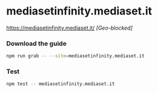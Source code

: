 # mediasetinfinity.mediaset.it

https://mediasetinfinity.mediaset.it/ _[Geo-blocked]_

### Download the guide

```sh
npm run grab -- --site=mediasetinfinity.mediaset.it
```

### Test

```sh
npm test -- mediasetinfinity.mediaset.it
```
